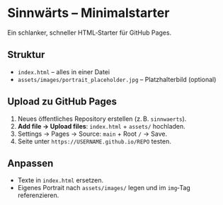 # Sinnwärts – Minimalstarter

Ein schlanker, schneller HTML‑Starter für GitHub Pages.

## Struktur
- `index.html` – alles in einer Datei
- `assets/images/portrait_placeholder.jpg` – Platzhalterbild (optional)

## Upload zu GitHub Pages
1. Neues öffentliches Repository erstellen (z. B. `sinnwaerts`).
2. **Add file → Upload files**: `index.html` + `assets/` hochladen.
3. Settings → Pages → Source: `main` + Root `/` → Save.
4. Seite unter `https://USERNAME.github.io/REPO` testen.

## Anpassen
- Texte in `index.html` ersetzen.
- Eigenes Portrait nach `assets/images/` legen und im `img`‑Tag referenzieren.

